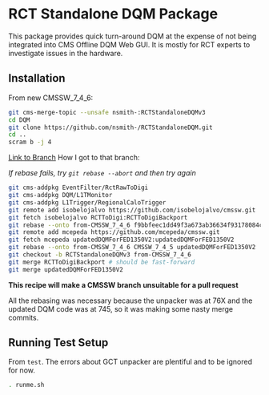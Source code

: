 RCT Standalone DQM Package
==========================

This package provides quick turn-around DQM at the expense of not being integrated into CMS Offline DQM Web GUI.
It is mostly for RCT experts to investigate issues in the hardware.

Installation
------------

From new CMSSW_7_4_6:

```bash
git cms-merge-topic --unsafe nsmith-:RCTStandaloneDQMv3
cd DQM
git clone https://github.com/nsmith-/RCTStandaloneDQM.git
cd ..
scram b -j 4
```

[Link to Branch](https://github.com/nsmith-/cmssw/tree/RCTStandaloneDQMv3)
How I got to that branch:

_If rebase fails, try `git rebase --abort` and then try again_

```bash
git cms-addpkg EventFilter/RctRawToDigi 
git cms-addpkg DQM/L1TMonitor
git cms-addpkg L1Trigger/RegionalCaloTrigger
git remote add isobelojalvo https://github.com/isobelojalvo/cmssw.git
git fetch isobelojalvo RCTToDigi:RCTToDigiBackport
git rebase --onto from-CMSSW_7_4_6 f9bbfeec1dd49f3a673ab36634f93178084cfc84 RCTToDigiBackport
git remote add mcepeda https://github.com/mcepeda/cmssw.git
git fetch mcepeda updatedDQMForFED1350V2:updatedDQMForFED1350V2
git rebase --onto from-CMSSW_7_4_6 CMSSW_7_4_5 updatedDQMForFED1350V2
git checkout -b RCTStandaloneDQMv3 from-CMSSW_7_4_6
git merge RCTToDigiBackport # should be fast-forward
git merge updatedDQMForFED1350V2
```

__This recipe will make a CMSSW branch unsuitable for a pull request__

All the rebasing was necessary because the unpacker was at 76X and the updated DQM code was at 745, so it was making some nasty merge commits.


Running Test Setup
------------------

From `test`.  The errors about GCT unpacker are plentiful and to be ignored for now.

```bash
. runme.sh
```

